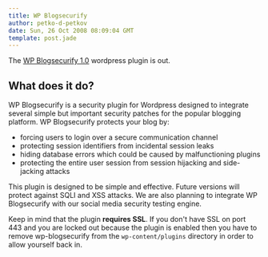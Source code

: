```yaml
---
title: WP Blogsecurify
author: petko-d-petkov
date: Sun, 26 Oct 2008 08:09:04 GMT
template: post.jade
---
```


The [WP Blogsecurify 1.0](/files/2008/10/wp-blogsecurify-1-0.zip) wordpress plugin is out.

## What does it do?

WP Blogsecurify is a security plugin for Wordpress designed to integrate several simple but important security patches for the popular blogging platform. WP Blogsecurify protects your blog by:

* forcing users to login over a secure communication channel
* protecting session identifiers from incidental session leaks
* hiding database errors which could be caused by malfunctioning plugins
* protecting the entire user session from session hijacking and side-jacking attacks

This plugin is designed to be simple and effective. Future versions will protect against SQLI and XSS attacks. We are also planning to integrate WP Blogsecurify with our social media security testing engine.

Keep in mind that the plugin **requires SSL**. If you don't have SSL on port 443 and you are locked out because the plugin is enabled then you have to remove wp-blogsecurify from the `wp-content/plugins` directory in order to allow yourself back in.
